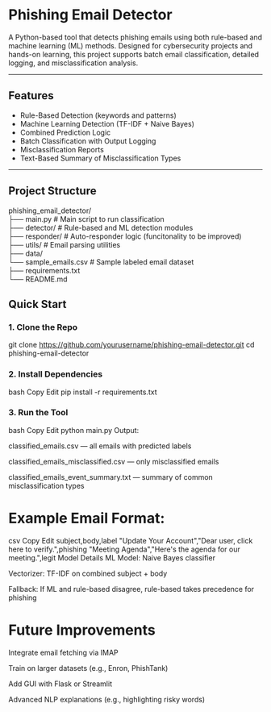 # Phishing Email Detector

A Python-based tool that detects phishing emails using both rule-based and machine learning (ML) methods. Designed for cybersecurity projects and hands-on learning, this project supports batch email classification, detailed logging, and misclassification analysis.

---

## Features
- Rule-Based Detection (keywords and patterns)
- Machine Learning Detection (TF-IDF + Naive Bayes)
- Combined Prediction Logic
- Batch Classification with Output Logging
- Misclassification Reports
- Text-Based Summary of Misclassification Types

---

## Project Structure

phishing_email_detector/ <br/>
├── main.py # Main script to run classification <br/>
├── detector/ # Rule-based and ML detection modules<br/>
├── responder/ # Auto-responder logic (funcitonality to be improved)<br/>
├── utils/ # Email parsing utilities <br/>
├── data/ <br/>
└── sample_emails.csv # Sample labeled email dataset <br/>
├── requirements.txt <br/>
└── README.md<br/>

## Quick Start

### 1. Clone the Repo

git clone https://github.com/yourusername/phishing-email-detector.git
cd phishing-email-detector

### 2. Install Dependencies
bash
Copy
Edit
pip install -r requirements.txt

### 3. Run the Tool
bash
Copy
Edit
python main.py
Output:

classified_emails.csv — all emails with predicted labels

classified_emails_misclassified.csv — only misclassified emails

classified_emails_event_summary.txt — summary of common misclassification types

# Example Email Format:
csv
Copy
Edit
subject,body,label
"Update Your Account","Dear user, click here to verify.",phishing
"Meeting Agenda","Here's the agenda for our meeting.",legit
Model Details
ML Model: Naive Bayes classifier

Vectorizer: TF-IDF on combined subject + body

Fallback: If ML and rule-based disagree, rule-based takes precedence for phishing

# Future Improvements
Integrate email fetching via IMAP

Train on larger datasets (e.g., Enron, PhishTank)

Add GUI with Flask or Streamlit

Advanced NLP explanations (e.g., highlighting risky words)
